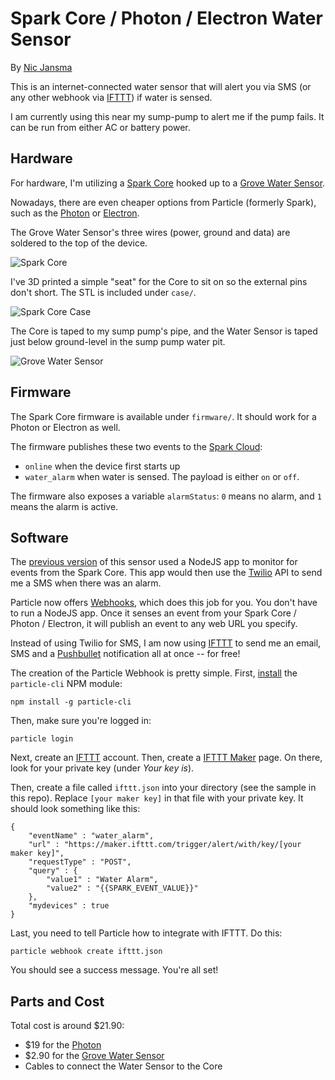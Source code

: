# Spark Core / Photon / Electron Water Sensor

By [Nic Jansma](http://nicj.net)

This is an internet-connected water sensor that will alert you via SMS (or any other webhook via [IFTTT](https://ifttt.com)) if water is sensed.

I am currently using this near my sump-pump to alert me if the pump fails.  It can be run from either AC or battery power. 

## Hardware

For hardware, I'm utilizing a [Spark Core](https://www.spark.io) hooked up to a [Grove Water Sensor](http://www.seeedstudio.com/wiki/Grove_-_Water_Sensor).

Nowadays, there are even cheaper options from Particle (formerly Spark), such as the [Photon](https://store.particle.io) or [Electron](https://store.particle.io).

The Grove Water Sensor's three wires (power, ground and data) are soldered to the top of the device.

![Spark Core](https://github.com/nicjansma/spark-core-water-sensor/raw/master/images/core.jpg "Spark Core")  

I've 3D printed a simple "seat" for the Core to sit on so the external pins don't short.  The STL is included under `case/`.

![Spark Core Case](https://github.com/nicjansma/spark-core-water-sensor/raw/master/images/case.jpg "Spark Core Case")  

The Core is taped to my sump pump's pipe, and the Water Sensor is taped just below ground-level in the sump pump water pit.

![Grove Water Sensor](https://github.com/nicjansma/spark-core-water-sensor/raw/master/images/sensor.jpg "Grove Water Sensor")  

## Firmware

The Spark Core firmware is available under `firmware/`.  It should work for a Photon or Electron as well.

The firmware publishes these two events to the [Spark Cloud](http://docs.spark.io/api/):

* `online` when the device first starts up
* `water_alarm` when water is sensed.  The payload is either `on` or `off`.

The firmware also exposes a variable `alarmStatus`: `0` means no alarm, and `1` means the alarm is active.

## Software

The [previous version](https://github.com/nicjansma/spark-core-water-sensor/releases/tag/v1.0.0) of this sensor used a NodeJS app to monitor for events from the Spark Core.  This app would then use the [Twilio](http://twilio.com/) API to send me a SMS when there was an alarm.

Particle now offers [Webhooks](https://docs.particle.io/guide/tools-and-features/webhooks/), which does this job for you.  You don't have to run a NodeJS app.  Once it senses an event from your Spark Core / Photon / Electron, it will publish an event to any web URL you specify.

Instead of using Twilio for SMS, I am now using [IFTTT](https://ifttt.com) to send me an email, SMS and a [Pushbullet](http://pushbullet.com) notification all at once -- for free!

The creation of the Particle Webhook is pretty simple. First, [install](https://docs.particle.io/guide/tools-and-features/cli/) the `particle-cli` NPM module:

```
npm install -g particle-cli
```

Then, make sure you're logged in:
```
particle login
```

Next, create an [IFTTT](https://ifttt.com) account.  Then, create a [IFTTT Maker](https://ifttt.com/maker) page.  On there, look for your private key (under _Your key is_).

Then, create a file called `ifttt.json` into your directory (see the sample in this repo).  Replace `[your maker key]` in that file with your private key.  It should look something like this:
```
{
    "eventName" : "water_alarm",
    "url" : "https://maker.ifttt.com/trigger/alert/with/key/[your maker key]",
    "requestType" : "POST",
    "query" : {
        "value1" : "Water Alarm",
        "value2" : "{{SPARK_EVENT_VALUE}}"
    },
    "mydevices" : true
}
```

Last, you need to tell Particle how to integrate with IFTTT.  Do this:
```
particle webhook create ifttt.json
```

You should see a success message.  You're all set!

## Parts and Cost

Total cost is around $21.90:
* $19 for the [Photon](https://store.particle.io)
* $2.90 for the [Grove Water Sensor](http://www.seeedstudio.com/wiki/Grove_-_Water_Sensor)
* Cables to connect the Water Sensor to the Core
